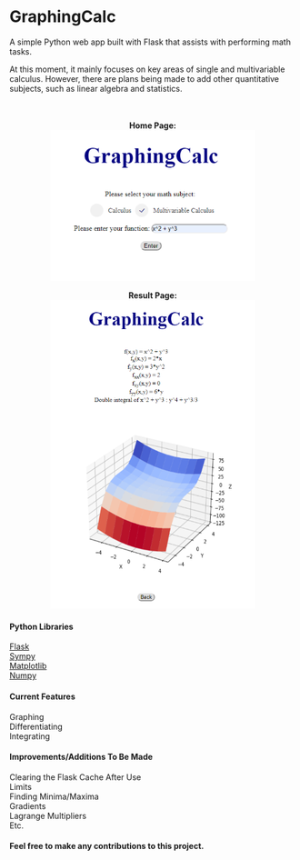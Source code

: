 # GraphingCalc
A simple Python web app built with Flask that assists with performing math tasks. 

At this moment, it mainly focuses on key areas of single and multivariable calculus. However, there are plans being made to add other 
quantitative subjects, such as linear algebra and statistics.
<br>
<br>
<br>

<p align="center">
  <b>Home Page:</b><br>
  <img src="https://github.com/jkjean19/GraphingCalc/blob/master/screenshots/GraphingCalc_home.PNG" width="360">
</p>

<p align="center">
  <b>Result Page:</b><br>
  <img src="https://github.com/jkjean19/GraphingCalc/blob/master/screenshots/GraphingCalc_result.PNG" width="360">
</p>



#### Python Libraries<br>
<a href="https://github.com/pallets/flask">Flask</a><br>
<a href="https://github.com/sympy/sympy">Sympy</a><br>
<a href="https://github.com/matplotlib/matplotlib">Matplotlib</a><br>
<a href="https://github.com/numpy/numpy">Numpy</a>

#### Current Features<br>
Graphing<br>
Differentiating<br>
Integrating

#### Improvements/Additions To Be Made<br>
Clearing the Flask Cache After Use<br>
Limits<br>
Finding Minima/Maxima<br>
Gradients<br>
Lagrange Multipliers<br>
Etc.


#### Feel free to make any contributions to this project.
